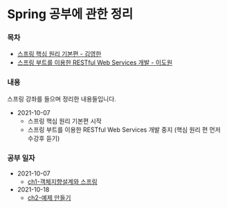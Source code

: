 # Spring 공부에 관한 정리

### 목차
- [스프링 핵심 원리 기본편 - 김영한](./spring-basic)
- [스프링 부트를 이용한 RESTful Web Services 개발 - 이도원](./spring-boot-RESTful)

### 내용
스프링 강좌를 들으며 정리한 내용들입니다.

- 2021-10-07 
    - 스프링 핵심 원리 기본편 시작
    - 스프링 부트를 이용한 RESTful Web Services 개발 중지 (핵심 원리 편 먼저 수강후 듣기)

### 공부 일자
- 2021-10-07
    - [ch1-객체지향설계와 스프링](./spring-basic/ch1-객체지향설계와스프링)
- 2021-10-18
    - [ch2-예제 만들기](./spring-basic/ch2-스프링핵심원리이해1-예제만들기)
    